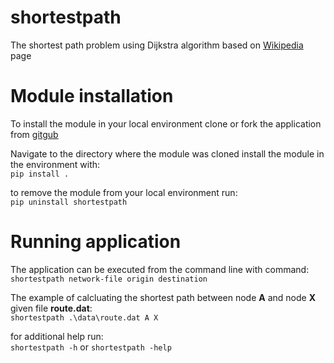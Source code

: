 # shortestpath
The shortest path problem using Dijkstra algorithm based on
[Wikipedia](https://en.wikipedia.org/wiki/Dijkstra's_algorithm) page

# Module installation

To install the module in your local environment clone or fork the application from
[gitgub](https://github.com/tszyrowski/shortestpath)

Navigate to the directory where the module was cloned
install the module in the environment with:  
`pip install .`

to remove the module from your local environment run:  
`pip uninstall shortestpath`

# Running application

The application can be executed from the command line with command:  
`shortestpath network-file origin destination`

The example of calcluating the shortest path between node **A** and node **X** given file **route.dat**:  
`shortestpath .\data\route.dat A X`

for additional help run:  
`shortestpath -h` or `shortestpath -help`